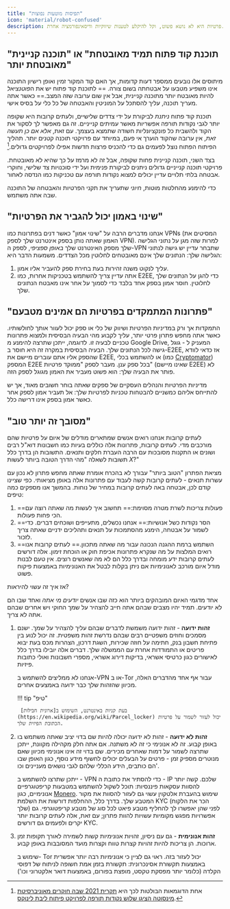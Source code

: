 ```yaml
---
title: "תפיסות מוטעות נפוצות"
icon: 'material/robot-confused'
description: פרטיות היא לא נושא פשוט, וקל להיקלע לטענות שיווקיות ודיסאינפורמציה אחרת.
---
```


## "תוכנת קוד פתוח תמיד מאובטחת" או "תוכנה קניינית מאובטחת יותר"

מיתוסים אלו נובעים ממספר דעות קדומות, אך האם קוד המקור זמין ואופן רישיון התוכנה אינו משפיע מטבעו על אבטחתה בשום צורה. == לתוכנת קוד פתוח יש את ה*פוטנציאל* להיות מאובטח יותר מתוכנה קניינית, אבל אין שום ערובה שזה המצב.== כאשר אתה מעריך תוכנה, עליך להסתכל על המוניטין והאבטחה של כל כלי על בסיס אישי.

תוכנת קוד פתוח *ניתנת* לביקורת על ידי צדדים שלישיים, ולעתים קרובות היא שקופה יותר לגבי נקודות תורפה אפשריות מאשר עמיתים קנייניים. זה גם מאפשר לך לסקור את הקוד ולהשבית כל פונקציונליות חשודה שתמצא בעצמך. עם זאת, *אלא אם כן תעשה זאת*, אין ערובה שהקוד הוערך אי פעם, במיוחד עם פרויקטי תוכנה קטנים יותר. תהליך הפיתוח הפתוח נוצל לפעמים גם כדי להכניס פרצות חדשות אפילו לפרויקטים גדולים.[^1]

בצד השני, תוכנה קניינית פחות שקופה, אבל זה לא מרמז על כך שהיא לא מאובטחת. פרויקטי תוכנה קנייניים גדולים ניתנים לביקורת פנימית ועל ידי סוכנויות צד שלישי, וחוקרי אבטחה בלתי תלויים עדיין יכולים למצוא נקודות תורפה עם טכניקות כמו הנדסה לאחור.

כדי להימנע מהחלטות מוטות, *חיוני* שתעריך את תקני הפרטיות והאבטחה של התוכנה שבה אתה משתמש.

## "שינוי באמון יכול להגביר את הפרטיות"

אנחנו מדברים הרבה על "שינוי אמון" כאשר דנים בפתרונות כמו VPNs (המסיטים את האמון שאתה נותן בספק אינטרנט שלך לספק VPN). למרות שזה מגן על נתוני הגלישה שלך מספק האינטרנט שלך *באופן ספציפי*, לספק ה-VPN שתבחר עדיין יש גישה לנתוני הגלישה שלך: הנתונים שלך אינם מאובטחים לחלוטין מכל הצדדים. משמעות הדבר היא:

1. עליך לנקוט משנה זהירות בעת בחירת ספק להעביר אליו אמון.
2. אתה עדיין צריך להשתמש בטכניקות אחרות, כמו E2EE, כדי להגן על הנתונים שלך לחלוטין. חוסר אמון בספק אחד בלבד כדי לסמוך על אחר אינו מאבטח הנתונים שלך.

## "פתרונות המתמקדים בפרטיות הם אמינים מטבעם"

התמקדות אך ורק במדיניות הפרטיות ושיווק של כלי או ספק יכול לעוור אותך לחולשותיו. כאשר אתה מחפש פתרון פרטי יותר, עליך לקבוע מהי הבעיה הבסיסית ולמצוא פתרונות טכניים לבעיה זו. לדוגמה, ייתכן שתרצה להימנע מ Google Drive, המעניק ל - גוגל גישה לכל הנתונים שלך. הבעיה הבסיסית במקרה זה היא חוסר ב-E2EE, אז כדאי לוודא שהספק אליו אתם עוברים מיישם את E2EE, או להשתמש בכלי (כמו [Cryptomator](../encryption.md#cryptomator-cloud)) המספק E2EE בכל ספק ענן. מעבר לספק "ממוקד פרטיות" (שאינו מיישם E2EE) לא פותר את הבעיה שלך: הוא פשוט מעביר את האמון מגוגל לספק הזה.

מדיניות הפרטיות והנהלים העסקיים של ספקים שאתה בוחר חשובים מאוד, אך יש להתייחס אליהם כמשניים להבטחות טכניות לפרטיות שלך: אל תעביר אמון לספק אחר כאשר אמון בספק אינו דרישה כלל.

## "מסובך זה יותר טוב"

לעתים קרובות אנחנו רואים אנשים שמתארים מודלים של איום על פרטיות שהם מורכבים מדי. לעתים קרובות, פתרונות אלה כוללים בעיות כמו חשבונות דוא"ל רבים ושונים או התקנות מסובכות עם הרבה העברת חלקים ותנאים. התשובות הן בדרך כלל תשובות לשאלה "מהי הדרך הטובה ביותר לעשות *X*?"

מציאת הפתרון "הטוב ביותר" עבורך לא בהכרח אומרת שאתה מחפש פתרון לא נכון עם עשרות תנאים - לעתים קרובות קשה לעבוד עם פתרונות אלה באופן מציאותי. כפי שציינו קודם לכן, אבטחה באה לעתים קרובות במחיר של נוחות. בהמשך אנו מספקים כמה טיפים:

1. ==פעולות צריכות לשרת מטרה מסוימת:== תחשוב איך לעשות מה שאתה רוצה עם הכי פחות פעולות.
2. ==הסר נקודות כשל אנושיות:== אנחנו נכשלים, מתעייפים ושוכחים דברים. כדי לשמור על אבטחה, הימנע מהסתמכות על תנאים ותהליכים ידניים שאתה צריך לזכור.
3. ==השתמש ברמת ההגנה הנכונה עבור מה שאתה מתכוון.== לעתים קרובות אנו רואים המלצות על מה שנקרא פתרונות אכיפת חוק או הוכחת זימון. אלה דורשים לעתים קרובות ידע מומחה ובדרך כלל הם לא מה שאנשים רוצים. אין טעם לבנות מודל איום מורכב לאנונימיות אם ניתן בקלות לבטל את האנונימיות באמצעות פיקוח פשוט.

אז איך זה עשוי להיראות?

אחד מדגמי האיום המובהקים ביותר הוא כזה שבו אנשים *יודעים מי אתה* ואחד שבו הם לא יודעים. תמיד יהיו מצבים שבהם אתה חייב להצהיר על שמך החוקי ויש אחרים שבהם אתה לא צריך.

1. **זהות ידועה** - זהות ידועה משמשת לדברים שבהם עליך להצהיר על שמך. ישנם מסמכים וחוזים משפטיים רבים שבהם נדרשת זהות משפטית. זה יכול לנוע בין פתיחת חשבון בנק, חתימה על חוזה שכירות, השגת דרכון, הצהרות מכס בעת יבוא פריטים או התמודדות אחרת עם הממשלה שלך. דברים אלה יובילו בדרך כלל לאישורים כגון כרטיסי אשראי, בדיקות דירוג אשראי, מספרי חשבונות ואולי כתובות פיזיות.

    אנחנו לא ממליצים להשתמש ב-VPN או ב-Tor עבור אף אחד מהדברים האלה, מכיוון שהזהות שלך כבר ידועה באמצעים אחרים.

    !!! tip "טיפ"
   
        בעת קניות באינטרנט, השימוש ב[ארונית חבילות](https://en.wikipedia.org/wiki/Parcel_locker) יכול לעזור לשמור על פרטיות הכתובת הפיזית שלך.

2. **זהות לא ידועה** - זהות לא ידועה יכולה להיות שם בדוי יציב שאתה משתמש בו באופן קבוע. זה לא אנונימי כי זה לא משתנה. אם אתה חלק מקהילה מקוונת, ייתכן שתרצה לשמור על דמות שאחרים מכירים. שם בדוי זה אינו אנונימי מכיוון שאם מנוטרים מספיק זמן - פרטים על הבעלים יכולים לחשוף מידע נוסף, כגון האופן שבו הם כותבים, הידע הכללי שלהם לגבי נושאים מעניינים וכו'.

    ייתכן שתרצו להשתמש ב - VPN כדי להסתיר את כתובת ה - IP שלכם. קשה יותר להסוות עסקאות פיננסיות: תוכל לשקול להשתמש במטבעות קריפטוגרפיים אנונימיים, כגון [Monero](https://www.getmonero.org/). שימוש בהעברת אלטקוין עשוי גם לעזור להסוות את מקור המטבע שלך. בדרך כלל, ההחלפות דורשות את השלמת KYC (הכר את הלקוח שלך) לפני שהן יאפשרו לך להחליף מטבע פיאט לכל סוג של מטבע קריפטוגרפי. גם אפשרויות מפגש מקומיות עשויות להוות פתרון; עם זאת, אלה לעתים קרובות יותר יקרים ולפעמים גם דורשים KYC.

3. **זהות אנונימית** - גם עם ניסיון, זהויות אנונימיות קשות לשמירה לאורך תקופות זמן ארוכות. הן צריכות להיות זהויות קצרות טווח וקצרות מועד המסובבות באופן קבוע.

    שימוש ב- Tor יכול לעזור בזה. ראוי גם לציין כי אנונימיות רבה יותר אפשרית באמצעות תקשורת אסינכרונית: תקשורת בזמן אמת חשופה לניתוח של דפוסי הקלדה (כלומר יותר מפסקת טקסט, מופצת בפורום, באמצעות דואר אלקטרוני וכו')

[^1]: אחת הדוגמאות הבולטות לכך היא [תקרית 2021 שבה חוקרים מאוניברסיטת מינסוטה הציגו שלוש נקודות תורפה לפרויקט פיתוח ליבת לינוקס](https://cse.umn.edu/cs/linux-incident).
